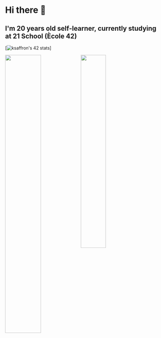 # Hi there 👋  
## I'm 20 years old self-learner, currently studying at 21 School (Ècole 42)

<!--
**koztimesin/koztimesin** is a ✨ _special_ ✨ repository because its `README.md` (this file) appears on your GitHub profile.

Here are some ideas to get you started:

- 🔭 I’m currently working on ...
- 🌱 I’m currently learning ...
- 👯 I’m looking to collaborate on ...
- 🤔 I’m looking for help with ...
- 💬 Ask me about ...
- 📫 How to reach me: ...
- 😄 Pronouns: ...
- ⚡ Fun fact: ...
-->

[![ksaffron's 42 stats](https://badge42.vercel.app/api/v2/cl5p8q72e004009jrd2ukykfk/stats?cursusId=21&coalitionId=91)]

<img align = "left" width = "48%" src = "https://github-readme-stats.vercel.app/api?username=koztimesin&show_icons=true&theme=tokyonight" />

<img align = "left" width = "40%" src = "https://github-readme-stats.vercel.app/api/top-langs/?username=koztimesin&layout=compact&theme=tokyonight" />
